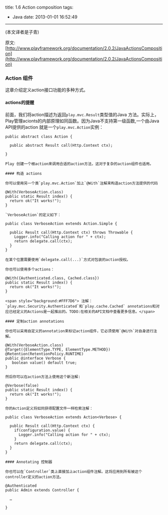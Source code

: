 title: 1.6 Action composition
tags:
  - Java
date: 2013-01-01 16:52:49
---

(本文译者是子青)

原文:[http://www.playframework.org/documentation/2.0.2/JavaActionsComposition](http://www.playframework.org/documentation/2.0.2/JavaActionsComposition)

### Action 组件

这章介绍定义action接口功能的多种方式。

#### actions的提醒

前面，我们将action描述为返回`play.mvc.Result`类型值的Java 方法。实际上，Play管理acionts的内部原理如同函数。因为Java不支持第一级函数,一个由Java API提供的action 就是一个`play.mvc.Action`实例：

    public abstract class Action {

      public abstract Result call(Http.Context ctx);    

    }

    Play 创建一个根action来调用合适的action方法，这对于复杂的action组件也适用。

    #### 构造 actions

    你可以使用另一个类`play.mvc.Action`加上`@With`注解来构造action方法提供的代码

    @With(VerboseAction.class)
    public static Result index() {
      return ok("It works!");
    }

    `VerboseAction`的定义如下：

    public class VerboseAction extends Action.Simple {

      public Result call(Http.Context ctx) throws Throwable {
        Logger.info("Calling action for " + ctx);
        return delegate.call(ctx);
      }
    }

    在某个位置需要使用`delegate.call(...)`方式对包装的action授权。

    你也可以使用多个actions：

    @With({Authenticated.class, Cached.class})
    public static Result index() {
      return ok("It works!");
    }

    <span style="background:#FFF7D6"> 注解：`play.mvc.Security.Authenticated`和`play.cache.Cached` annotations和对应已经定义的Actions是一起推出的。TODO:在相关的API文档中查看更多信息。</span>

    #### 定制action annotations

    你也可以采用自定义的annotation来标记action组件，它必须使用`@With`对自身进行注解。

    @With(VerboseAction.class)
    @Target({ElementType.TYPE, ElementType.METHOD})
    @Retention(RetentionPolicy.RUNTIME)
    public @interface Verbose {
       boolean value() default true;
    }

    然后你可以在action方法上使用这个新注解:

    @Verbose(false)
    public static Result index() {
      return ok("It works!");
    }

    你的Action定义将如同获得配置文件一样检索注解：

    public class VerboseAction extends Action<Verbose> {

      public Result call(Http.Context ctx) {
        if(configuration.value) {
          Logger.info("Calling action for " + ctx);  
        }
        return delegate.call(ctx);
      }
    }

    #### Annotating 控制器

    你也可以在`Controller`类上直接加上action组件注解。这将应用到所有被这个controller定义的action方法。

    @Authenticated
    public Admin extends Controller {

      …

    }